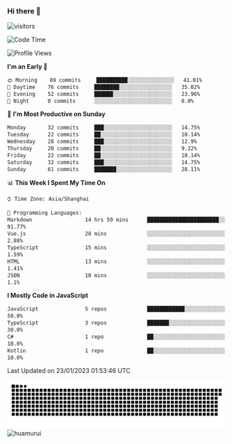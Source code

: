 ### Hi there 👋
 ![visitors](https://visitor-badge.laobi.icu/badge?page_id=huamurui)

<!-- [![知乎](https://img.shields.io/badge/dynamic/json?url=https%3A%2F%2Fapi.swo.moe%2Fstats%2Fzhihu%2Fke-ai-wu-li-de-nan-hai-zi&query=count&color=282c34&label=%E7%9F%A5%E4%B9%8E&labelColor=0084ff&logo=zhihu&logoColor=ffffff&suffix=+%E5%85%B3%E6%B3%A8&cacheSeconds=3600)](https://www.zhihu.com/people/ke-ai-wu-li-de-nan-hai-zi)
 -->


<!--START_SECTION:waka-->
![Code Time](http://img.shields.io/badge/Code%20Time-256%20hrs%2019%20mins-blue)

![Profile Views](http://img.shields.io/badge/Profile%20Views-1-blue)

**I'm an Early 🐤** 

```text
🌞 Morning    89 commits     ██████████░░░░░░░░░░░░░░░   41.01% 
🌆 Daytime    76 commits     ████████░░░░░░░░░░░░░░░░░   35.02% 
🌃 Evening    52 commits     ██████░░░░░░░░░░░░░░░░░░░   23.96% 
🌙 Night      0 commits      ░░░░░░░░░░░░░░░░░░░░░░░░░   0.0%

```
📅 **I'm Most Productive on Sunday** 

```text
Monday       32 commits     ███░░░░░░░░░░░░░░░░░░░░░░   14.75% 
Tuesday      22 commits     ██░░░░░░░░░░░░░░░░░░░░░░░   10.14% 
Wednesday    28 commits     ███░░░░░░░░░░░░░░░░░░░░░░   12.9% 
Thursday     20 commits     ██░░░░░░░░░░░░░░░░░░░░░░░   9.22% 
Friday       22 commits     ██░░░░░░░░░░░░░░░░░░░░░░░   10.14% 
Saturday     32 commits     ███░░░░░░░░░░░░░░░░░░░░░░   14.75% 
Sunday       61 commits     ███████░░░░░░░░░░░░░░░░░░   28.11%

```


📊 **This Week I Spent My Time On** 

```text
⌚︎ Time Zone: Asia/Shanghai

💬 Programming Languages: 
Markdown                 14 hrs 59 mins      ███████████████████████░░   91.77% 
Vue.js                   28 mins             ░░░░░░░░░░░░░░░░░░░░░░░░░   2.88% 
TypeScript               15 mins             ░░░░░░░░░░░░░░░░░░░░░░░░░   1.59% 
HTML                     13 mins             ░░░░░░░░░░░░░░░░░░░░░░░░░   1.41% 
JSON                     10 mins             ░░░░░░░░░░░░░░░░░░░░░░░░░   1.1%

```

**I Mostly Code in JavaScript** 

```text
JavaScript               5 repos             ████████████░░░░░░░░░░░░░   50.0% 
TypeScript               3 repos             ███████░░░░░░░░░░░░░░░░░░   30.0% 
C#                       1 repo              ██░░░░░░░░░░░░░░░░░░░░░░░   10.0% 
Kotlin                   1 repo              ██░░░░░░░░░░░░░░░░░░░░░░░   10.0%

```



 Last Updated on 23/01/2023 01:53:46 UTC
<!--END_SECTION:waka-->

<!--
![知乎](https://stats.justsong.cn/api/zhihu?username=ke-ai-wu-li-de-nan-hai-zi)
![bilibili](https://stats.justsong.cn/api/bilibili/?id=144672037)
![leetcode](https://stats.justsong.cn/api/leetcode?username=yun-tai-f&cn=true)
![huamurui's Most used languages](https://github-readme-stats.vercel.app/api/top-langs?username=huamurui&show_icons=true&count_private=true&layout=compact&hide_border=true&langs_count=10)

<img align="right" src="https://github-readme-stats.vercel.app/api?username=huamurui&show_icons=true&theme=radical">

**huamurui/huamurui** is a ✨ _special_ ✨ repository because its `README.md` (this file) appears on your GitHub profile.

Here are some ideas to get you started:

- 🔭 I’m currently working on ...
- 🌱 I’m currently learning ...
- 👯 I’m looking to collaborate on ...
- 🤔 I’m looking for help with ...
- 💬 Ask me about ...
- 📫 How to reach me: ...
- 😄 Pronouns: ...
- ⚡ Fun fact: ...
-->

![huamurui](https://raw.githubusercontent.com/huamurui/huamurui/main/assets/github-contribution-grid-snake.svg)
![huamurui](https://count.getloli.com/get/@huamurui)
